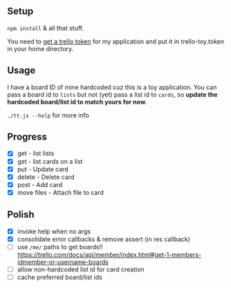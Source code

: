 ## Setup
`npm install` & all that stuff.

You need to [get a trello token](https://trello.com/1/authorize?key=3743eec21374665fb406cd6c2e48f42b&name=Trello+Toy&expiration=never&response_type=token&scope=read,write) for my application and put it in trello-toy.token in your home directory.

## Usage
I have a board ID of mine hardcoded cuz this is a toy application.  You can pass a board id to `lists` but not (yet) pass a list id to `cards`, so **update the hardcoded board/list id to match yours for now**.

`./tt.js --help` for more info

## Progress
- [x] get - list lists
- [x] get - list cards on a list
- [x] put - Update card
- [x] delete - Delete card
- [x] post - Add card
- [x] move files - Attach file to card

## Polish
- [x] invoke help when no args
- [x] consolidate error callbacks & remove assert (in res callback)
- [ ] use `/me/` paths to get boards!! https://trello.com/docs/api/member/index.html#get-1-members-idmember-or-username-boards
- [ ] allow non-hardcoded list id for card creation
- [ ] cache preferred board/list ids
